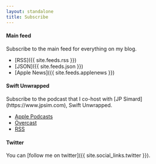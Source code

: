 ```yaml
---
layout: standalone
title: Subscribe
---
```


<h4 class="text-secondary mt-3 mb-0">Main feed</h4>

<p class="mb-0">Subscribe to the main feed for everything on my blog.</p>

- [RSS]({{ site.feeds.rss }})
- [JSON]({{ site.feeds.json }})
- [Apple News]({{ site.feeds.applenews }})

<h4 class="text-secondary mt-3 mb-0">Swift Unwrapped</h4>

<p class="mb-0" markdown="1">Subscribe to the podcast that I co-host with [JP Simard](https://www.jpsim.com), Swift Unwrapped.</p>

- [Apple Podcasts](https://podcasts.apple.com/podcast/id1209817203)
- [Overcast](https://overcast.fm/itunes1209817203/swift-unwrapped)
- [RSS](https://rss.simplecast.com/podcasts/2693/rss)

<h4 class="text-secondary mt-3 mb-0">Twitter</h4>

You can [follow me on twitter]({{ site.social_links.twitter }}).

